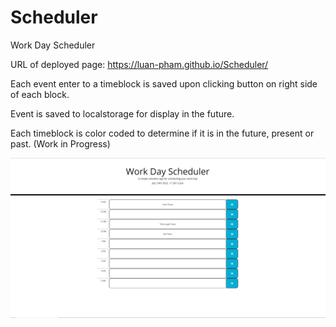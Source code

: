 # Scheduler

Work Day Scheduler

URL of deployed page: https://luan-pham.github.io/Scheduler/

Each event enter to a timeblock is saved upon clicking button on right side of each block.

Event is saved to localstorage for display in the future.

Each timeblock is color coded to determine if it is in the future, present or past. (Work in Progress)

<img src="./assets/day-sched.png">
